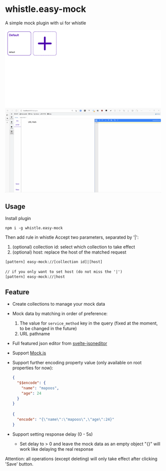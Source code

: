 # whistle.easy-mock

A simple mock plugin with ui for whistle

![collection](https://raw.githubusercontent.com/aijun-li/whistle-plugin-easy-mock/main/whistle.easy-mock/img/collection.png)
![demo](https://raw.githubusercontent.com/aijun-li/whistle-plugin-easy-mock/main/whistle.easy-mock/img/demo.gif)

## Usage

Install plugin

```shell
npm i -g whistle.easy-mock
```

Then add rule in whistle
Accept two parameters, separated by '|':

1. (optional) collection id: select which collection to take effect
2. (optional) host: replace the host of the matched request

```
[pattern] easy-mock://[collection id]|[host]

// if you only want to set host (do not miss the '|')
[pattern] easy-mock://|host
```

## Feature

- Create collections to manage your mock data
- Mock data by matching in order of preference:
  1. The value for `service_method` key in the query (fixed at the moment, to be changed in the future)
  2. URL pathname
- Full featured json editor from [svelte-jsoneditor](https://www.npmjs.com/package/svelte-jsoneditor)
- Support [Mock.js](http://mockjs.com/)
- Support further encoding property value (only available on root properties for now):

  ```json
  {
    "$$encode": {
      "name": "mapoos",
      "age": 24
    }
  }

  {
    "encode": "{\"name\":\"mapoos\",\"age\":24}"
  }
  ```

- Support setting response delay (0 - 5s)
  - Set delay to > 0 and leave the mock data as an empty object "{}" will work like delaying the real response

Attention: all operations (except deleting) will only take effect after clicking 'Save' button.
